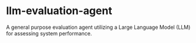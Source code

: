 # llm-evaluation-agent
A general purpose evaluation agent utilizing a Large Language Model (LLM) for assessing system performance.
